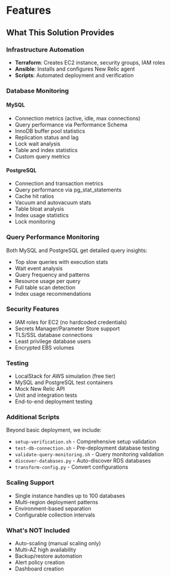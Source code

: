 # Features

## What This Solution Provides

### Infrastructure Automation
- **Terraform**: Creates EC2 instance, security groups, IAM roles
- **Ansible**: Installs and configures New Relic agent
- **Scripts**: Automated deployment and verification

### Database Monitoring

#### MySQL
- Connection metrics (active, idle, max connections)
- Query performance via Performance Schema
- InnoDB buffer pool statistics
- Replication status and lag
- Lock wait analysis
- Table and index statistics
- Custom query metrics

#### PostgreSQL  
- Connection and transaction metrics
- Query performance via pg_stat_statements
- Cache hit ratios
- Vacuum and autovacuum stats
- Table bloat analysis
- Index usage statistics
- Lock monitoring

### Query Performance Monitoring

Both MySQL and PostgreSQL get detailed query insights:
- Top slow queries with execution stats
- Wait event analysis
- Query frequency and patterns
- Resource usage per query
- Full table scan detection
- Index usage recommendations

### Security Features
- IAM roles for EC2 (no hardcoded credentials)
- Secrets Manager/Parameter Store support
- TLS/SSL database connections
- Least privilege database users
- Encrypted EBS volumes

### Testing
- LocalStack for AWS simulation (free tier)
- MySQL and PostgreSQL test containers
- Mock New Relic API
- Unit and integration tests
- End-to-end deployment testing

### Additional Scripts

Beyond basic deployment, we include:
- `setup-verification.sh` - Comprehensive setup validation
- `test-db-connection.sh` - Pre-deployment database testing
- `validate-query-monitoring.sh` - Query monitoring validation
- `discover-databases.py` - Auto-discover RDS databases
- `transform-config.py` - Convert configurations

### Scaling Support
- Single instance handles up to 100 databases
- Multi-region deployment patterns
- Environment-based separation
- Configurable collection intervals

### What's NOT Included
- Auto-scaling (manual scaling only)
- Multi-AZ high availability
- Backup/restore automation
- Alert policy creation
- Dashboard creation